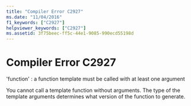 ```yaml
---
title: "Compiler Error C2927"
ms.date: "11/04/2016"
f1_keywords: ["C2927"]
helpviewer_keywords: ["C2927"]
ms.assetid: 3f75beec-ff5c-44e1-9085-990ecd55198d
---
```

# Compiler Error C2927

'function' : a function template must be called with at least one argument

You cannot call a template function without arguments. The type of the template arguments determines what version of the function to generate.